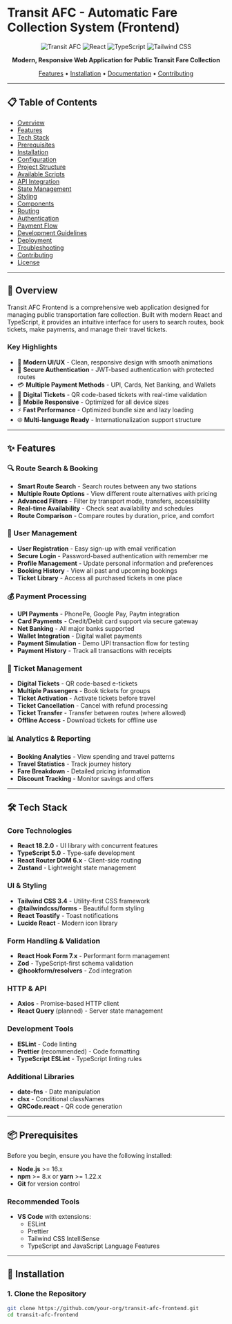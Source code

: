 # Transit AFC - Automatic Fare Collection System (Frontend)

<div align="center">

![Transit AFC](https://img.shields.io/badge/Transit-AFC-blue?style=for-the-badge)
![React](https://img.shields.io/badge/React-18.2.0-61DAFB?style=for-the-badge&logo=react)
![TypeScript](https://img.shields.io/badge/TypeScript-5.0-3178C6?style=for-the-badge&logo=typescript)
![Tailwind CSS](https://img.shields.io/badge/Tailwind-3.4-38B2AC?style=for-the-badge&logo=tailwind-css)

**Modern, Responsive Web Application for Public Transit Fare Collection**

[Features](#features) • [Installation](#installation) • [Documentation](#documentation) • [Contributing](#contributing)

</div>

---

## 📋 Table of Contents

- [Overview](#overview)
- [Features](#features)
- [Tech Stack](#tech-stack)
- [Prerequisites](#prerequisites)
- [Installation](#installation)
- [Configuration](#configuration)
- [Project Structure](#project-structure)
- [Available Scripts](#available-scripts)
- [API Integration](#api-integration)
- [State Management](#state-management)
- [Styling](#styling)
- [Components](#components)
- [Routing](#routing)
- [Authentication](#authentication)
- [Payment Flow](#payment-flow)
- [Development Guidelines](#development-guidelines)
- [Deployment](#deployment)
- [Troubleshooting](#troubleshooting)
- [Contributing](#contributing)
- [License](#license)

---

## 🌟 Overview

Transit AFC Frontend is a comprehensive web application designed for managing public transportation fare collection. Built with modern React and TypeScript, it provides an intuitive interface for users to search routes, book tickets, make payments, and manage their travel tickets.

### Key Highlights

- 🎨 **Modern UI/UX** - Clean, responsive design with smooth animations
- 🔐 **Secure Authentication** - JWT-based authentication with protected routes
- 💳 **Multiple Payment Methods** - UPI, Cards, Net Banking, and Wallets
- 🎫 **Digital Tickets** - QR code-based tickets with real-time validation
- 📱 **Mobile Responsive** - Optimized for all device sizes
- ⚡ **Fast Performance** - Optimized bundle size and lazy loading
- 🌐 **Multi-language Ready** - Internationalization support structure

---

## ✨ Features

### 🔍 Route Search & Booking
- **Smart Route Search** - Search routes between any two stations
- **Multiple Route Options** - View different route alternatives with pricing
- **Advanced Filters** - Filter by transport mode, transfers, accessibility
- **Real-time Availability** - Check seat availability and schedules
- **Route Comparison** - Compare routes by duration, price, and comfort

### 👤 User Management
- **User Registration** - Easy sign-up with email verification
- **Secure Login** - Password-based authentication with remember me
- **Profile Management** - Update personal information and preferences
- **Booking History** - View all past and upcoming bookings
- **Ticket Library** - Access all purchased tickets in one place

### 💰 Payment Processing
- **UPI Payments** - PhonePe, Google Pay, Paytm integration
- **Card Payments** - Credit/Debit card support via secure gateway
- **Net Banking** - All major banks supported
- **Wallet Integration** - Digital wallet payments
- **Payment Simulation** - Demo UPI transaction flow for testing
- **Payment History** - Track all transactions with receipts

### 🎫 Ticket Management
- **Digital Tickets** - QR code-based e-tickets
- **Multiple Passengers** - Book tickets for groups
- **Ticket Activation** - Activate tickets before travel
- **Ticket Cancellation** - Cancel with refund processing
- **Ticket Transfer** - Transfer between routes (where allowed)
- **Offline Access** - Download tickets for offline use

### 📊 Analytics & Reporting
- **Booking Analytics** - View spending and travel patterns
- **Travel Statistics** - Track journey history
- **Fare Breakdown** - Detailed pricing information
- **Discount Tracking** - Monitor savings and offers

---

## 🛠 Tech Stack

### Core Technologies
- **React 18.2.0** - UI library with concurrent features
- **TypeScript 5.0** - Type-safe development
- **React Router DOM 6.x** - Client-side routing
- **Zustand** - Lightweight state management

### UI & Styling
- **Tailwind CSS 3.4** - Utility-first CSS framework
- **@tailwindcss/forms** - Beautiful form styling
- **React Toastify** - Toast notifications
- **Lucide React** - Modern icon library

### Form Handling & Validation
- **React Hook Form 7.x** - Performant form management
- **Zod** - TypeScript-first schema validation
- **@hookform/resolvers** - Zod integration

### HTTP & API
- **Axios** - Promise-based HTTP client
- **React Query** (planned) - Server state management

### Development Tools
- **ESLint** - Code linting
- **Prettier** (recommended) - Code formatting
- **TypeScript ESLint** - TypeScript linting rules

### Additional Libraries
- **date-fns** - Date manipulation
- **clsx** - Conditional classNames
- **QRCode.react** - QR code generation

---

## 📦 Prerequisites

Before you begin, ensure you have the following installed:

- **Node.js** >= 16.x
- **npm** >= 8.x or **yarn** >= 1.22.x
- **Git** for version control

### Recommended Tools
- **VS Code** with extensions:
  - ESLint
  - Prettier
  - Tailwind CSS IntelliSense
  - TypeScript and JavaScript Language Features

---

## 🚀 Installation

### 1. Clone the Repository

```bash
git clone https://github.com/your-org/transit-afc-frontend.git
cd transit-afc-frontend
